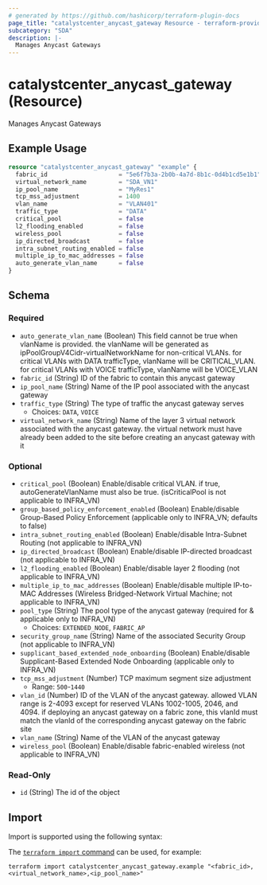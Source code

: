 ```yaml
---
# generated by https://github.com/hashicorp/terraform-plugin-docs
page_title: "catalystcenter_anycast_gateway Resource - terraform-provider-catalystcenter"
subcategory: "SDA"
description: |-
  Manages Anycast Gateways
---
```


# catalystcenter_anycast_gateway (Resource)

Manages Anycast Gateways

## Example Usage

```terraform
resource "catalystcenter_anycast_gateway" "example" {
  fabric_id                    = "5e6f7b3a-2b0b-4a7d-8b1c-0d4b1cd5e1b1"
  virtual_network_name         = "SDA_VN1"
  ip_pool_name                 = "MyRes1"
  tcp_mss_adjustment           = 1400
  vlan_name                    = "VLAN401"
  traffic_type                 = "DATA"
  critical_pool                = false
  l2_flooding_enabled          = false
  wireless_pool                = false
  ip_directed_broadcast        = false
  intra_subnet_routing_enabled = false
  multiple_ip_to_mac_addresses = false
  auto_generate_vlan_name      = false
}
```

<!-- schema generated by tfplugindocs -->
## Schema

### Required

- `auto_generate_vlan_name` (Boolean) This field cannot be true when vlanName is provided. the vlanName will be generated as ipPoolGroupV4Cidr-virtualNetworkName for non-critical VLANs. for critical VLANs with DATA trafficType, vlanName will be CRITICAL_VLAN. for critical VLANs with VOICE trafficType, vlanName will be VOICE_VLAN
- `fabric_id` (String) ID of the fabric to contain this anycast gateway
- `ip_pool_name` (String) Name of the IP pool associated with the anycast gateway
- `traffic_type` (String) The type of traffic the anycast gateway serves
  - Choices: `DATA`, `VOICE`
- `virtual_network_name` (String) Name of the layer 3 virtual network associated with the anycast gateway. the virtual network must have already been added to the site before creating an anycast gateway with it

### Optional

- `critical_pool` (Boolean) Enable/disable critical VLAN. if true, autoGenerateVlanName must also be true. (isCriticalPool is not applicable to INFRA_VN)
- `group_based_policy_enforcement_enabled` (Boolean) Enable/disable Group-Based Policy Enforcement (applicable only to INFRA_VN; defaults to false)
- `intra_subnet_routing_enabled` (Boolean) Enable/disable Intra-Subnet Routing (not applicable to INFRA_VN)
- `ip_directed_broadcast` (Boolean) Enable/disable IP-directed broadcast (not applicable to INFRA_VN)
- `l2_flooding_enabled` (Boolean) Enable/disable layer 2 flooding (not applicable to INFRA_VN)
- `multiple_ip_to_mac_addresses` (Boolean) Enable/disable multiple IP-to-MAC Addresses (Wireless Bridged-Network Virtual Machine; not applicable to INFRA_VN)
- `pool_type` (String) The pool type of the anycast gateway (required for & applicable only to INFRA_VN)
  - Choices: `EXTENDED_NODE`, `FABRIC_AP`
- `security_group_name` (String) Name of the associated Security Group (not applicable to INFRA_VN)
- `supplicant_based_extended_node_onboarding` (Boolean) Enable/disable Supplicant-Based Extended Node Onboarding (applicable only to INFRA_VN)
- `tcp_mss_adjustment` (Number) TCP maximum segment size adjustment
  - Range: `500`-`1440`
- `vlan_id` (Number) ID of the VLAN of the anycast gateway. allowed VLAN range is 2-4093 except for reserved VLANs 1002-1005, 2046, and 4094. if deploying an anycast gateway on a fabric zone, this vlanId must match the vlanId of the corresponding anycast gateway on the fabric site
- `vlan_name` (String) Name of the VLAN of the anycast gateway
- `wireless_pool` (Boolean) Enable/disable fabric-enabled wireless (not applicable to INFRA_VN)

### Read-Only

- `id` (String) The id of the object

## Import

Import is supported using the following syntax:

The [`terraform import` command](https://developer.hashicorp.com/terraform/cli/commands/import) can be used, for example:

```shell
terraform import catalystcenter_anycast_gateway.example "<fabric_id>,<virtual_network_name>,<ip_pool_name>"
```
